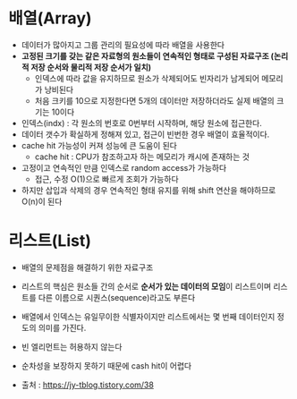 # 배열(Array)
+ 데이터가 많아지고 그룹 관리의 필요성에 따라 배열을 사용한다
+ **고정된 크기를 갖는 같은 자료형의 원소들이 연속적인 형태로 구성된 자료구조 (논리적 저장 순서와 물리적 저장 순서가 일치)**
  + 인덱스에 따라 값을 유지하므로 원소가 삭제되어도 빈자리가 남게되어 메모리가 낭비된다
  + 처음 크키를 10으로 지정한다면 5개의 데이터만 저장하더라도 실제 배열의 크기는 10이다
+ 인덱스(indx) : 각 원소의 번호로 0번부터 시작하며, 해당 원소에 접근한다.
+ 데이터 갯수가 확실하게 정해져 있고, 접근이 빈번한 경우 배열이 효율적이다.
+ cache hit 가능성이 커져 성능에 큰 도움이 된다
  + cache hit : CPU가 참조하고자 하는 메모리가 캐시에 존재하는 것
+ 고정이고 연속적인 만큼 인덱스로 random access가 가능하다
  + 접근, 수정 O(1)으로 빠르게 조회가 가능하다
+ 하지만 삽입과 삭제의 경우 연속적인 형태 유지를 위해 shift 연산을 해야하므로 O(n)이 된다


# 리스트(List)
+ 배열의 문제점을 해결하기 위한 자료구조
+ 리스트의 핵심은 원소들 간의 순서로 **순서가 있는 데이터의 모임**이 리스트이며 리스트를 다른 이름으로 시퀀스(sequence)라고도 부른다
+ 배열에서 인덱스는 유일무이한 식별자이지만 리스트에서는 몇 번째 데이터인지 정도의 의미를 가진다.
+ 빈 엘리먼트는 허용하지 않는다
+ 순차성을 보장하지 못하기 때문에 cash hit이 어렵다

+ 출처 : https://jy-tblog.tistory.com/38
